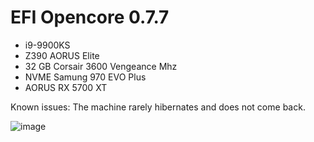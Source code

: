 # EFI Opencore 0.7.7

- i9-9900KS
- Z390 AORUS Elite
- 32 GB Corsair 3600 Vengeance Mhz
- NVME Samung 970 EVO Plus
- AORUS RX 5700 XT

Known issues:
The machine rarely hibernates and does not come back.


![image](https://user-images.githubusercontent.com/23019605/139615934-32b0abb9-d76c-449b-921b-61d929f8b9e5.png)

